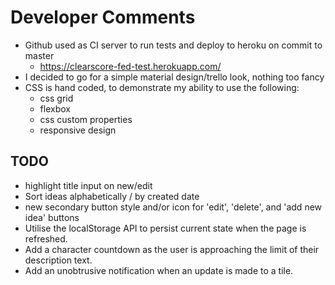 # Developer Comments
* Github used as CI server to run tests and deploy to heroku on commit to master
  * https://clearscore-fed-test.herokuapp.com/
* I decided to go for a simple material design/trello look, nothing too fancy
* CSS is hand coded, to demonstrate my ability to use the following:
  * css grid
  * flexbox
  * css custom properties
  * responsive design

## TODO
* highlight title input on new/edit
* Sort ideas alphabetically / by created date
* new secondary button style and/or icon for 'edit', 'delete', and 'add new idea' buttons
* Utilise the localStorage API to persist current state when the page is refreshed.
* Add a character countdown as the user is approaching the limit of their description text.
* Add an unobtrusive notification when an update is made to a tile.
